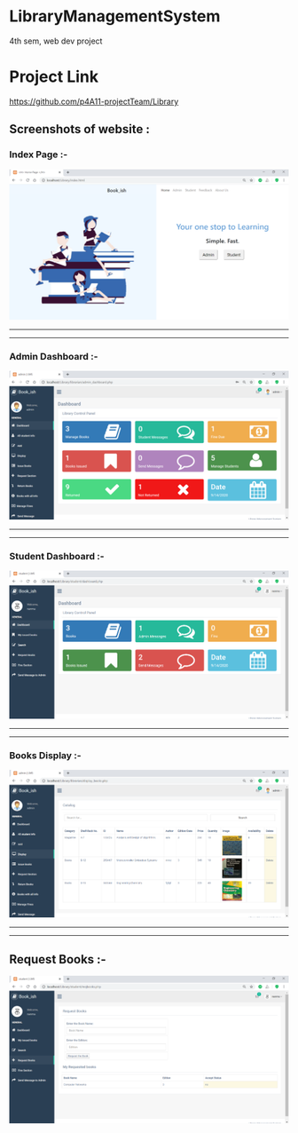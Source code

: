 # LibraryManagementSystem
4th sem, web dev project

# Project Link
https://github.com/p4A11-projectTeam/Library

## Screenshots of website :

### Index Page :-
<img src="images/index.png">

------------------------------------------------------------------------------------------------------------------------------------------
------------------------------------------------------------------------------------------------------------------------------------------

### Admin Dashboard :-
<img src="images/admin_dashboard.png">

------------------------------------------------------------------------------------------------------------------------------------------
------------------------------------------------------------------------------------------------------------------------------------------

### Student Dashboard :-
<img src="images/student_dashboard.png">

------------------------------------------------------------------------------------------------------------------------------------------
------------------------------------------------------------------------------------------------------------------------------------------

### Books Display :-
<img src="images/all_books.png">

------------------------------------------------------------------------------------------------------------------------------------------
------------------------------------------------------------------------------------------------------------------------------------------

## Request Books :-
<img src="images/request_books.png">



